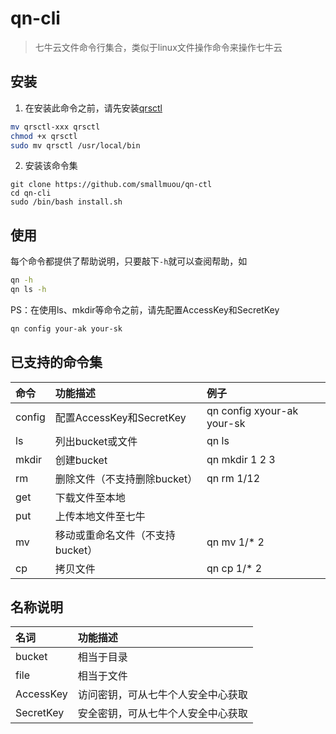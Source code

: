 # qn-cli

> 七牛云文件命令行集合，类似于linux文件操作命令来操作七牛云

## 安装
1. 在安装此命令之前，请先安装[qrsctl](https://developer.qiniu.com/kodo/tools/1300/qrsctl)
```bash
mv qrsctl-xxx qrsctl
chmod +x qrsctl
sudo mv qrsctl /usr/local/bin
```

2. 安装该命令集
```
git clone https://github.com/smallmuou/qn-ctl
cd qn-cli
sudo /bin/bash install.sh
```

## 使用

每个命令都提供了帮助说明，只要敲下`-h`就可以查阅帮助，如

```bash
qn -h
qn ls -h
```
PS：在使用ls、mkdir等命令之前，请先配置AccessKey和SecretKey

```bash
qn config your-ak your-sk
```

## 已支持的命令集

|命令|功能描述|例子
|:--|:--|:--
|config|配置AccessKey和SecretKey| qn config xyour-ak your-sk
|ls|列出bucket或文件|qn ls
|mkdir|创建bucket|qn mkdir 1 2 3
|rm|删除文件（不支持删除bucket）|qn rm 1/12
|get|下载文件至本地
|put|上传本地文件至七牛
|mv|移动或重命名文件（不支持bucket）|qn mv 1/* 2
|cp|拷贝文件|qn cp 1/* 2

## 名称说明

|名词|功能描述
|:--|:--
|bucket|相当于目录
|file|相当于文件
|AccessKey|访问密钥，可从七牛个人安全中心获取
|SecretKey|安全密钥，可从七牛个人安全中心获取
